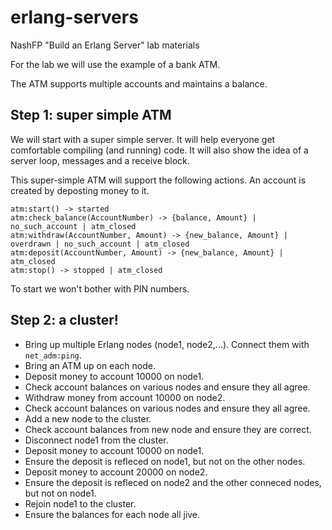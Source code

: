erlang-servers
==============

NashFP "Build an Erlang Server" lab materials

For the lab we will use the example of a bank ATM. 

The ATM supports multiple accounts and maintains a balance. 

Step 1: super simple ATM
------------------------
We will start with a super simple server. It will help everyone get comfortable compiling (and running) code. It will also show the idea of a server loop, messages and a receive block.

This super-simple ATM will support the following actions. An account is created by deposting money to it.

````
atm:start() -> started
atm:check_balance(AccountNumber) -> {balance, Amount} | no_such_account | atm_closed
atm:withdraw(AccountNumber, Amount) -> {new_balance, Amount} | overdrawn | no_such_account | atm_closed
atm:deposit(AccountNumber, Amount) -> {new_balance, Amount} | atm_closed
atm:stop() -> stopped | atm_closed
````

To start we won't bother with PIN numbers.


Step 2: a cluster!
------------------
* Bring up multiple Erlang nodes (node1, node2,...). Connect them with ````net_adm:ping````. 
* Bring an ATM up on each node. 
* Deposit money to account 10000 on node1. 
* Check account balances on various nodes and ensure they all agree. 
* Withdraw money from account 10000 on node2. 
* Check account balances on various nodes and ensure they all agree. 
* Add a new node to the cluster. 
* Check account balances from new node and ensure they are correct.
* Disconnect node1 from the cluster. 
* Deposit money to account 10000 on node1.
* Ensure the deposit is refleced on node1, but not on the other nodes.
* Deposit money to account 20000 on node2.
* Ensure the deposit is refleced on node2 and the other conneced nodes, but not on node1.
* Rejoin node1 to the cluster.
* Ensure the balances for each node all jive.
